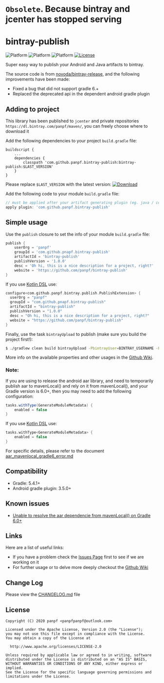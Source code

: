 # `Obsolete`. Because bintray and jcenter has stopped serving

# bintray-publish
![Platform][platform_gradle_icon]
![Platform][platform_java_icon]
![Platform][platform_android_icon]
[![License][license_icon]][license_link]

Super easy way to publish your Android and Java artifacts to bintray. 

The source code is from [novoda/bintray-release], and the following improvements have been made:
* Fixed a bug that did not support gradle 6.+
* Replaced the deprecated api in the dependent android gradle plugin

## Adding to project

This library has been published to `jcenter` and private repositories `https://dl.bintray.com/panpf/maven/`, you can freely choose where to download it

Add the following dependencies to your project `build.gradle` file:
```grovvy
buildscript {
    ...
    dependencies {
        classpath 'com.github.panpf.bintray-publish:bintray-publish:$LAST_VERSION'
    }
}
```

Please replace `$LAST_VERSION` with the latest version: [![Download][version_icon]][version_link]

Add the following code to your module `build.gradle` file:

```groovy
// must be applied after your artifact generating plugin (eg. java / com.android.library)
apply plugin: 'com.github.panpf.bintray-publish' 
```

## Simple usage

Use the `publish` closure to set the info of your module `build.gradle` file:

```groovy
publish {
    userOrg = 'panpf'
    groupId = 'com.github.pnapf.bintray-publish'
    artifactId = 'bintray-publish'
    publishVersion = '1.0.0'
    desc = 'Oh hi, this is a nice description for a project, right?'
    website = 'https://github.com/panpf/bintray-publish'
}
```

If you use [Kotlin DSL](https://github.com/gradle/kotlin-dsl) use:

```kotlin
configure<com.github.panpf.bintray.publish.PublishExtension> {
  userOrg = "panpf"
  groupId = "com.github.pnapf.bintray-publish"
  artifactId = "bintray-publish"
  publishVersion = "1.0.0"
  desc = "Oh hi, this is a nice description for a project, right?"
  website = "https://github.com/panpf/bintray-publish"
}
```

Finally, use the task `bintrayUpload` to publish (make sure you build the project first!):

```bash
$ ./gradlew clean build bintrayUpload -PbintrayUser=BINTRAY_USERNAME -PbintrayKey=BINTRAY_KEY -PdryRun=false
```

More info on the available properties and other usages in the [Github Wiki][github_wiki].

### Note:
If you are using to release the android aar library, and need to temporarily publish aar to mavenLocal() and rely on it from mavenLocal(), and your Gradle version is 6.0+, then you may need to add the following configuration:
```groovy
tasks.withType(GenerateModuleMetadata) {
    enabled = false
}
```
If you use [Kotlin DSL](https://github.com/gradle/kotlin-dsl) use:
```kotlin
tasks.withType<GenerateModuleMetadata> {
    enabled = false
}
```
For specific details, please refer to the document [aar_mavenlocal_gradle6_error.md](docs/aar_mavenlocal_gradle6_error.md)

## Compatibility

* Gradle: 5.4.1+
* Android gradle plugin: 3.5.0+

## Known issues
* [Unable to resolve the aar dependencie from mavenLocal() on Gradle 6.0+](docs/aar_mavenlocal_gradle6_error.md)

## Links

Here are a list of useful links:
* If you have a problem check the [Issues Page][github_issues] first to see if we are working on it
* For further usage or to delve more deeply checkout the [Github Wiki][github_wiki]

## Change Log

Please view the [CHANGELOG.md] file

## License
    Copyright (C) 2020 panpf <panpfpanpf@outlook.com>

    Licensed under the Apache License, Version 2.0 (the "License");
    you may not use this file except in compliance with the License.
    You may obtain a copy of the License at

      http://www.apache.org/licenses/LICENSE-2.0

    Unless required by applicable law or agreed to in writing, software
    distributed under the License is distributed on an "AS IS" BASIS,
    WITHOUT WARRANTIES OR CONDITIONS OF ANY KIND, either express or implied.
    See the License for the specific language governing permissions and
    limitations under the License.  


[platform_gradle_icon]: https://img.shields.io/badge/Platform-Gradle-green.svg
[platform_java_icon]: https://img.shields.io/badge/Platform-Java-red.svg
[platform_android_icon]: https://img.shields.io/badge/Platform-Android-green.svg
[license_icon]: https://img.shields.io/badge/License-Apache%202-blue.svg
[license_link]: https://www.apache.org/licenses/LICENSE-2.0
[version_icon]: https://api.bintray.com/packages/panpf/maven/bintray-publish/images/download.svg
[version_link]:https://bintray.com/panpf/maven/bintray-publish/_latestVersion
[github_wiki]: https://github.com/panpf/bintray-publish/wiki
[github_issues]: https://github.com/panpf/bintray-publish/issues
[CHANGELOG.md]: CHANGELOG.md

[novoda/bintray-release]: https://github.com/novoda/bintray-release
